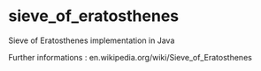 sieve_of_eratosthenes
=====================

Sieve of Eratosthenes implementation in Java

Further informations :
en.wikipedia.org/wiki/Sieve_of_Eratosthenes
